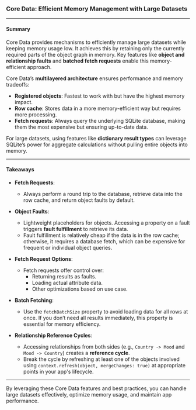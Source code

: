 ### Core Data: Efficient Memory Management with Large Datasets

---

#### **Summary**

Core Data provides mechanisms to efficiently manage large datasets while keeping memory usage low. It achieves this by retaining only the currently required parts of the object graph in memory. Key features like **object and relationship faults** and **batched fetch requests** enable this memory-efficient approach.

Core Data’s **multilayered architecture** ensures performance and memory tradeoffs:
- **Registered objects**: Fastest to work with but have the highest memory impact.
- **Row cache**: Stores data in a more memory-efficient way but requires more processing.
- **Fetch requests**: Always query the underlying SQLite database, making them the most expensive but ensuring up-to-date data.

For large datasets, using features like **dictionary result types** can leverage SQLite’s power for aggregate calculations without pulling entire objects into memory.

---

#### **Takeaways**

- **Fetch Requests**:
  - Always perform a round trip to the database, retrieve data into the row cache, and return object faults by default.

- **Object Faults**:
  - Lightweight placeholders for objects. Accessing a property on a fault triggers **fault fulfillment** to retrieve its data.
  - Fault fulfillment is relatively cheap if the data is in the row cache; otherwise, it requires a database fetch, which can be expensive for frequent or individual object queries.

- **Fetch Request Options**:
  - Fetch requests offer control over:
    - Returning results as faults.
    - Loading actual attribute data.
    - Other optimizations based on use case.

- **Batch Fetching**:
  - Use the `fetchBatchSize` property to avoid loading data for all rows at once. If you don’t need all results immediately, this property is essential for memory efficiency.

- **Relationship Reference Cycles**:
  - Accessing relationships from both sides (e.g., `Country -> Mood` and `Mood -> Country`) creates a **reference cycle**.
  - Break the cycle by refreshing at least one of the objects involved using `context.refresh(object, mergeChanges: true)` at appropriate points in your app's lifecycle.

---

By leveraging these Core Data features and best practices, you can handle large datasets effectively, optimize memory usage, and maintain app performance.
